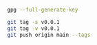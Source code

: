 
```bash
gpg --full-generate-key
```

```bash
git tag -s v0.0.1
git tag -v v0.0.1
git push origin main --tags
```
